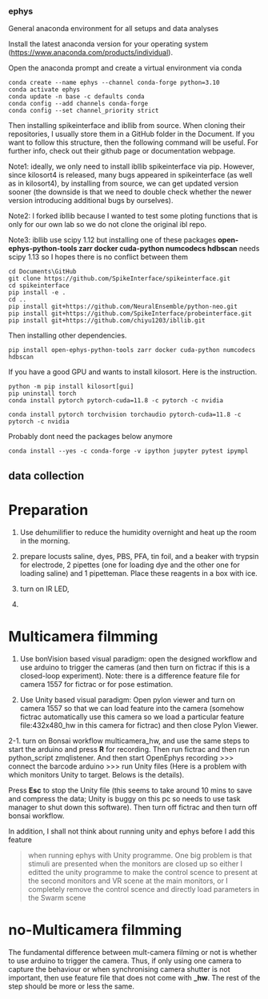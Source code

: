 ### ephys
General anaconda environment for all setups and data analyses

Install the latest anaconda version for your operating system (https://www.anaconda.com/products/individual).

Open the anaconda prompt and create a virtual environment via conda
````
conda create --name ephys --channel conda-forge python=3.10
conda activate ephys
conda update -n base -c defaults conda
conda config --add channels conda-forge
conda config --set channel_priority strict
````
Then installing spikeinterface and ibllib from source. When cloning their repositories, I usually store them in a GitHub folder in the Document.
If you want to follow this structure, then the following command will be useful. For further info, check out their github page or documentation webpage.

Note1: ideally, we only need to install ibllib spikeinterface via pip. However, since kilosort4 is released, many bugs appeared in spikeinterface (as well as in kilosort4), by installing from source, we can get updated version sooner (the downside is that we need to double check whether the newer version introducing additional bugs by ourselves).

Note2: I forked ibllib because I wanted to test some ploting functions that is only for our own lab so we do not clone the original ibl repo.

Note3: ibllib use scipy 1.12 but installing one of these packages **open-ephys-python-tools zarr docker cuda-python numcodecs hdbscan** 
needs scipy 1.13 so I hopes there is no conflict between them 
````
cd Documents\GitHub
git clone https://github.com/SpikeInterface/spikeinterface.git
cd spikeinterface
pip install -e .
cd ..
pip install git+https://github.com/NeuralEnsemble/python-neo.git
pip install git+https://github.com/SpikeInterface/probeinterface.git
pip install git+https://github.com/chiyu1203/ibllib.git
````

Then installing other dependencies.
````
pip install open-ephys-python-tools zarr docker cuda-python numcodecs hdbscan
````
If you have a good GPU and wants to install kilosort. Here is the instruction.
````
python -m pip install kilosort[gui]
pip uninstall torch
conda install pytorch pytorch-cuda=11.8 -c pytorch -c nvidia

conda install pytorch torchvision torchaudio pytorch-cuda=11.8 -c pytorch -c nvidia
````

Probably dont need the packages below anymore
````
conda install --yes -c conda-forge -v ipython jupyter pytest ipympl 
````
## data collection

# Preparation

1. Use dehumilifier to reduce the humidity overnight and heat up the room in the morning.

2. prepare locusts saline, dyes, PBS, PFA, tin foil, and a beaker with trypsin for electrode, 2 pipettes (one for loading dye and the other one for loading saline) and 1 pipetteman. Place these reagents in a box with ice.

3. turn on IR LED,

4. 

# Multicamera filmming

1. Use bonVision based visual paradigm: open the designed workflow and use arduino to trigger the cameras (and then turn on fictrac if this is a closed-loop experiment). Note: there is a difference feature file for camera 1557 for fictrac or for pose estimation.

2. Use Unity based visual paradigm: Open pylon viewer and turn on camera 1557 so that we can load feature into the camera (somehow fictrac automatically use this camera so we load a particular feature file:432x480_hw in this camera for fictrac) and then close Pylon Viewer.

2-1. turn on Bonsai workflow multicamera_hw, and use the same steps to start the arduino and press **R** for recording. Then run fictrac and then run python_script zmqlistener. And then start OpenEphys recording >>> connect the barcode arduino >>> run Unity files (Here is a problem with which monitors Unity to target. Belows is the details). 

Press **Esc** to stop the Unity file (this seems to take around 10 mins to save and compress the data; Unity is buggy on this pc so needs to use task manager to shut down this software). Then turn off fictrac and then turn off bonsai workflow.

In addition, I shall not think about running unity and ephys before I add this feature 

>when running ephys with Unity programme. One big problem is that stimuli are presented when the monitors are closed up so either I editted the unity programme to make the control scence to present at the second monitors and VR scene at the main monitors, or I completely remove the control scence and directly load parameters in the Swarm scene

# no-Multicamera filmming

The fundamental difference between mult-camera filming or not is whether to use arduino to trigger the camera. Thus, if only using one camera to capture the behaviour or when synchronising camera shutter is not important, then use feature file that does not come with **_hw**. The rest of the step should be more or less the same.






